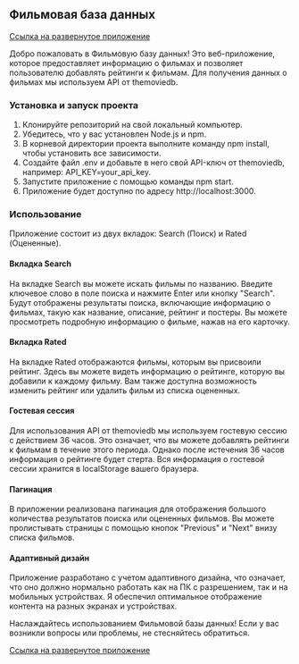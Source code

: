 ## Фильмовая база данных
[Ссылка на развернутое приложение](https://kata-movies-app-dima-gorunov.vercel.app)

Добро пожаловать в Фильмовую базу данных! Это веб-приложение, которое предоставляет информацию о фильмах и позволяет пользователю добавлять рейтинги к фильмам. Для получения данных о фильмах мы используем API от themoviedb.

### Установка и запуск проекта
1. Клонируйте репозиторий на свой локальный компьютер.
2. Убедитесь, что у вас установлен Node.js и npm.
3. В корневой директории проекта выполните команду npm install, чтобы установить все зависимости.
4. Создайте файл .env и добавьте в него свой API-ключ от themoviedb, например: API_KEY=your_api_key.
5. Запустите приложение с помощью команды npm start.
6. Приложение будет доступно по адресу http://localhost:3000.
### Использование
Приложение состоит из двух вкладок: Search (Поиск) и Rated (Оцененные).

#### Вкладка Search
На вкладке Search вы можете искать фильмы по названию. Введите ключевое слово в поле поиска и нажмите Enter или кнопку "Search". Будут отображены результаты поиска, включающие информацию о фильмах, такую как название, описание, рейтинг и постеры. Вы можете просмотреть подробную информацию о фильме, нажав на его карточку.

#### Вкладка Rated
На вкладке Rated отображаются фильмы, которым вы присвоили рейтинг. Здесь вы можете видеть информацию о рейтинге, которую вы добавили к каждому фильму. Вам также доступна возможность изменить рейтинг или удалить фильм из списка оцененных.

#### Гостевая сессия
Для использования API от themoviedb мы используем гостевую сессию с действием 36 часов. Это означает, что вы можете добавлять рейтинги к фильмам в течение этого периода. Однако после истечения 36 часов информация о рейтинге будет стерта. Вся информация о гостевой сессии хранится в localStorage вашего браузера.

#### Пагинация
В приложении реализована пагинация для отображения большого количества результатов поиска или оцененных фильмов. Вы можете пролистывать страницы с помощью кнопок "Previous" и "Next" внизу списка фильмов.

#### Адаптивный дизайн
Приложение разработано с учетом адаптивного дизайна, что означает, что оно должно нормально работать как на ПК с разрешением, так и на мобильных устройствах. Я обеспечил оптимальное отображение контента на разных экранах и устройствах.

Наслаждайтесь использованием Фильмовой базы данных! Если у вас возникли вопросы или проблемы, не стесняйтесь обратиться.


[Ссылка на развернутое приложение](https://kata-movies-app-dima-gorunov.vercel.app)